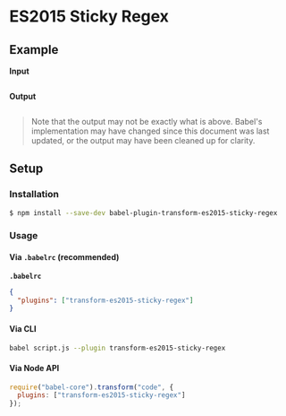 # ES2015 Sticky Regex

## Example

**Input**

```js
```

**Output**

```js
```

> Note that the output may not be exactly what is above. Babel's implementation
> may have changed since this document was last updated, or the output may have
> been cleaned up for clarity.

## Setup

### Installation

```sh
$ npm install --save-dev babel-plugin-transform-es2015-sticky-regex
```

### Usage

#### Via `.babelrc` (recommended)

**`.babelrc`**

```json
{
  "plugins": ["transform-es2015-sticky-regex"]
}
```

#### Via CLI

```sh
babel script.js --plugin transform-es2015-sticky-regex
```

#### Via Node API

```js
require("babel-core").transform("code", {
  plugins: ["transform-es2015-sticky-regex"]
});
```

